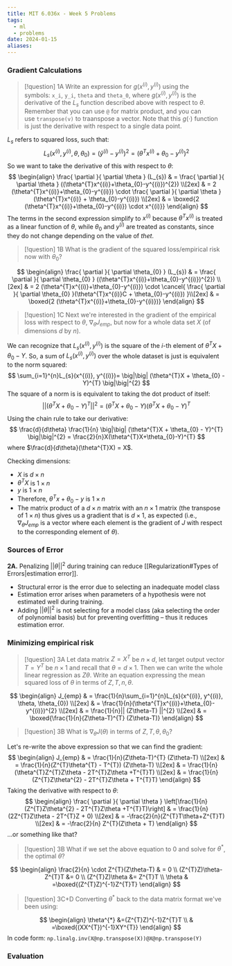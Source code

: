 ```yaml
---
title: MIT 6.036x - Week 5 Problems
tags:
  - ml
  - problems
date: 2024-01-15
aliases:
---
```

### Gradient Calculations

>[!question] 1A
>Write an expression for $g(x^{(i)}, y^{(i)})$ using the symbols: `x_i`, `y_i`, `theta` and `theta_0`, where $g(x^{(i)}, y^{(i)})$ is the derivative of the $L_{s}$​ function described above with respect to $\theta$. Remember that you can use `@` for matrix product, and you can use `transpose(v)` to traanspose a vector. Note that this $g(\cdot)$ function is just the derivative with respect to a single data point.

$L_{s}$ refers to squared loss, such that:
$$
L_{s}(x^{(i)}, y^{(i)}, \theta, \theta_{0})= (\hat{y}^{(i)}- y^{(i)})^{2}= (\theta^{T}x^{(i)}+\theta_{0}-y^{(i)})^{2}
$$
So we want to take the derivative of this with respect to $\theta$:
$$
\begin{align}
\frac{ \partial }{ \partial \theta } (L_{s})  & = \frac{ \partial }{ \partial \theta } ((\theta^{T}x^{(i)}+\theta_{0}-y^{(i)})^{2}) \\[2ex] 
	 & = 2 (\theta^{T}x^{(i)}+\theta_{0}-y^{(i)}) \cdot \frac{ \partial }{ \partial \theta }(\theta^{T}x^{(i)} + \theta_{0}-y^{(i)}) \\[2ex] 
	 & = \boxed{2 (\theta^{T}x^{(i)}+\theta_{0}-y^{(i)}) \cdot x^{(i)}}
\end{align}
$$
The terms in the second expression simplify to $x^{(i)}$ because $\theta^{T}x^{(i)}$ is treated as a linear function of $\theta$, while $\theta_{0}$ and $y^{(i)}$ are treated as constants, since they do not change depending on the value of $thet$.

>[!question] 1B
>What is the gradient of the squared loss/empirical risk now with $\theta_{0}$?

$$
\begin{align}
\frac{ \partial }{ \partial \theta_{0} } (L_{s})  & = \frac{ \partial }{ \partial \theta_{0} } ((\theta^{T}x^{(i)}+\theta_{0}-y^{(i)})^{2}) \\[2ex] 
	 & = 2 (\theta^{T}x^{(i)}+\theta_{0}-y^{(i)}) \cdot \cancel{ \frac{ \partial }{ \partial \theta_{0} }(\theta^{T}x^{(i)}C + \theta_{0}-y^{(i)})  }\\[2ex] 
	 & = \boxed{2 (\theta^{T}x^{(i)}+\theta_{0}-y^{(i)})}
\end{align}
$$

>[!question] 1C
>Next we're interested in the gradient of the empirical loss with respect to $\theta$, $\nabla_{\theta}J_{emp}$​, but now for a whole data set $X$ (of dimensions $d$ by $n$).

We can recognize that $L_{s}(x^{(i)}, y^{(i)})$ is the square of the $i$-th element of $\theta^{T}X +\theta_{0}-Y$. So, a sum of $L_{s}(x^{(i)}, y^{(i)})$ over the whole dataset is just is equivalent to the norm squared:
$$
\sum_{i=1}^{n}L_{s}(x^{(i)}, y^{(i)})= \big|\big| (\theta^{T}X + \theta_{0} - Y)^{T} \big|\big|^{2}
$$
The square of a norm is is equivalent to taking the dot product of itself: 
$$
\big|\big| (\theta^{T}X + \theta_{0} - Y)^{T} \big|\big|^{2} = (\theta^{T}X + \theta_{0}-Y)(\theta^{T}X + \theta_{0}-Y)^{T}
$$
Using the chain rule to take our derivative:
$$
\frac{d}{d\theta} \frac{1}{n} \big|\big| (\theta^{T}X + \theta_{0} - Y)^{T} \big|\big|^{2} = \frac{2}{n}X(\theta^{T}X+\theta_{0}-Y)^{T}
$$
where $\frac{d}{d\theta}(\theta^{T}X) = X$.

Checking dimensions:
- $X$ is $d\times n$
- $\theta^{T}X$ is $1\times n$
- $y$ is $1\times n$
- Therefore, $\theta^{T}x+\theta_{0}-y$ is $1\times n$
- The matrix product of a $d\times n$ matrix with an $n\times 1$ matrix (the transpose of $1\times n$) thus gives us a gradient that is $d\times 1$, as expected (i.e., $\nabla_{\theta}J_{emp}$ is a vector where each element is the gradient of $J$ with respect to the corresponding element of $\theta$).

### Sources of Error
**2A.** Penalizing $|| \theta ||^{2}$ during training can reduce [[Regularization#Types of Errors|estimation error]].
- Structural error is the error due to selecting an inadequate model class
- Estimation error arises when parameters of a hypothesis were not estimated well during training. 
- Adding $|| \theta ||^{2}$ is not selecting for a model class (aka selecting the order of polynomial basis) but for preventing overfitting – thus it reduces estimation error.

### Minimizing empirical risk

>[!question] 3A
>Let data matrix $Z=X^{T}$ be $n\times d$, let target output vector $T = Y^{T}$ be $n\times 1$ and recall that $\theta = d\times 1$. Then we can write the whole linear regression as $Z\theta$. Write an equation expressing the mean squared loss of $\theta$ in terms of $Z, T, n, \theta$.

$$
\begin{align}
J_{emp}  & = \frac{1}{n}\sum_{i=1}^{n}L_{s}(x^{(i)}, y^{(i)}, \theta, \theta_{0}) \\[2ex] 
	 & = \frac{1}{n}(\theta^{T}x^{(i)}+\theta_{0}-y^{(i)})^{2} \\[2ex] 
	 & = \frac{1}{n}|| (Z\theta-T) ||^{2} \\[2ex] 
	 & = \boxed{\frac{1}{n}(Z\theta-T)^{T} (Z\theta-T)}
\end{align}
$$

>[!question] 3B
>What is $\nabla_{\theta}J(\theta)$ in terms of $Z, T, \theta, \theta_{0}$?

Let's re-write the above expression so that we can find the gradient:
$$
\begin{align}
J_{emp}  & = \frac{1}{n}(Z\theta-T)^{T} (Z\theta-T) \\[2ex] 
	 & = \frac{1}{n}(Z^{T}\theta^{T} - T^{T}) (Z\theta-T) \\[2ex]
	 & = \frac{1}{n}(\theta^{T}Z^{T}Z\theta - 2T^{T}Z\theta +T^{T}T) \\[2ex]
	 & = \frac{1}{n}(Z^{T}Z\theta^{2} - 2T^{T}Z\theta + T^{T}T)
\end{align}
$$
Taking the derivative with respect to $\theta$:
$$
\begin{align}
\frac{ \partial  }{ \partial \theta } \left[\frac{1}{n}(Z^{T}Z\theta^{2} - 2T^{T}Z\theta +T^{T}T)\right]  & = \frac{1}{n}(2Z^{T}Z\theta - 2T^{T}Z + 0) \\[2ex] 
	 & = -\frac{2}{n}(Z^{T}T\theta+Z^{T}T) \\[2ex]
	 & = -\frac{2}{n} Z^{T}(Z\theta + T)
\end{align}
$$
…or something like that?

>[!question] 3B
>What if we set the above equation to 0 and solve for $\theta^{*}$, the optimal $\theta$?

$$
\begin{align}
\frac{2}{n} \cdot Z^{T}(Z\theta-T) & = 0 \\
(Z^{T}Z)\theta-Z^{T}T &= 0 \\
(Z^{T}Z)\theta  &= Z^{T}T \\
\theta  & =\boxed{(Z^{T}Z)^{-1}Z^{T}T}
\end{align}
$$

>[!question] 3C+D
>Converting $\theta^{*}$ back to the data matrix format we've been using:

$$
\begin{align}
\theta^{*} &=(Z^{T}Z)^{-1}Z^{T}T \\
	 & =\boxed{(XX^{T})^{-1}XY^{T}}
\end{align}
$$
In code form: `np.linalg.inv(X@np.transpose(X))@X@np.transpose(Y)`

### Evaluation
